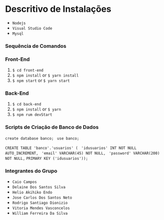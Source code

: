 # Descritivo de  Instalações
 -  `Nodejs`
 -  `Visual Studio Code`
 -  `Mysql`

### Sequência de Comandos

### Front-End

  1. `$ cd front-end`
  2. `$ npm install` or `$ yarn install`
  3. `$ npm start` or `$ yarn start`
  
### Back-End

   
  1. `$ cd back-end`
  2. `$ npm install` or `$ yarn`
  3. `$ npm rum devStart`

### Scripts de Criação de Banco de Dados
  `create database banco;`
  ` use banco;`

  `CREATE TABLE 'banco'.'usuarios' (`
  ` 'idusuarios' INT NOT NULL AUTO_INCREMENT,`
  ` 'email' VARCHAR(45) NOT NULL,`
  ` 'password' VARCHAR(200) NOT NULL,`
 ` PRIMARY KEY ('idusuarios')); `
 
### Integrantes do Grupo

- `Caio Campos`
- `Delaine Dos Santos Silva`
- `Helio Akihiko Endo`
- `Jose Carlos Dos Santos Neto`
- `Rodrigo Santiago Dionizio`
- `Vitoria Mendes Vasconcelos`
- `William Ferreira Da Silva`




